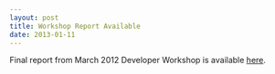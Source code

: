 ```yaml
---
layout: post
title: Workshop Report Available 
date: 2013-01-11
---
```

Final report from March 2012 Developer Workshop is available [here](/developers/admb-developers-workshops/admb-developers-workshop-march-13-16-2012).
